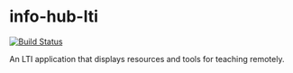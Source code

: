 # info-hub-lti

[![Build Status](https://github.com/uw-it-aca/info-hub-lti/workflows/Build%2C%20Test%20and%20Deploy/badge.svg?branch=master)](https://github.com/uw-it-aca/info-hub-lti/actions)

An LTI application that displays resources and tools for teaching remotely.
